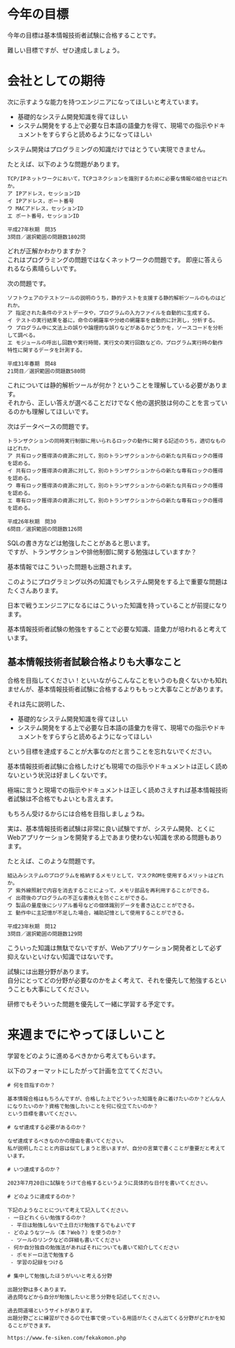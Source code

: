 # 今年の目標

今年の目標は基本情報技術者試験に合格することです。  

難しい目標ですが、ぜひ達成しましょう。  

# 会社としての期待

次に示すような能力を持つエンジニアになってほしいと考えています。

- 基礎的なシステム開発知識を得てほしい
- システム開発をする上で必要な日本語の語彙力を得て、現場での指示やドキュメントをすらすらと読めるようになってほしい

システム開発はプログラミングの知識だけではとうてい実現できません。  

たとえば、以下のような問題があります。
```
TCP/IPネットワークにおいて，TCPコネクションを識別するために必要な情報の組合せはどれか。
ア IPアドレス，セッションID
イ IPアドレス，ポート番号
ウ MACアドレス，セッションID
エ ポート番号，セッションID

平成27年秋期　問35
3問目／選択範囲の問題数1802問
```

どれが正解かわかりますか？  
これはプログラミングの問題ではなくネットワークの問題です。
即座に答えられるなら素晴らしいです。  

次の問題です。  

```
ソフトウェアのテストツールの説明のうち，静的テストを支援する静的解析ツールのものはどれか。
ア 指定された条件のテストデータや，プログラムの入力ファイルを自動的に生成する。
イ テストの実行結果を基に，命令の網羅率や分岐の網羅率を自動的に計測し，分析する。
ウ プログラム中に文法上の誤りや論理的な誤りなどがあるかどうかを，ソースコードを分析して調べる。
エ モジュールの呼出し回数や実行時間，実行文の実行回数などの，プログラム実行時の動作特性に関するデータを計測する。

平成31年春期　問48
21問目／選択範囲の問題数580問
```

これについては静的解析ツールが何か？ということを理解している必要があります。  
それから、正しい答えが選べることだけでなく他の選択肢は何のことを言っているのかも理解してほしいです。

次はデータベースの問題です。  

```
トランザクションの同時実行制御に用いられるロックの動作に関する記述のうち，適切なものはどれか。
ア 共有ロック獲得済の資源に対して，別のトランザクションからの新たな共有ロックの獲得を認める。
イ 共有ロック獲得済の資源に対して，別のトランザクションからの新たな専有ロックの獲得を認める。
ウ 専有ロック獲得済の資源に対して，別のトランザクションからの新たな共有ロックの獲得を認める。
エ 専有ロック獲得済の資源に対して，別のトランザクションからの新たな専有ロックの獲得を認める。

平成26年秋期　問30
6問目／選択範囲の問題数126問
```

SQLの書き方などは勉強したことがあると思います。  
ですが、トランザクションや排他制御に関する勉強はしていますか？  

基本情報ではこういった問題も出題されます。  

このようにプログラミング以外の知識でもシステム開発をする上で重要な問題はたくさんあります。  

日本で戦うエンジニアになるにはこういった知識を持っていることが前提になります。  

基本情報技術者試験の勉強をすることで必要な知識、語彙力が培われると考えています。  

## 基本情報技術者試験合格よりも大事なこと

合格を目指してください！といいながらこんなことをいうのも良くないかも知れませんが、基本情報技術者試験に合格するよりももっと大事なことがあります。  

それは先に説明した、

- 基礎的なシステム開発知識を得てほしい
- システム開発をする上で必要な日本語の語彙力を得て、現場での指示やドキュメントをすらすらと読めるようになってほしい

という目標を達成することが大事なのだと言うことを忘れないでください。  

基本情報技術者試験に合格したけども現場での指示やドキュメントは正しく読めないという状況は好ましくないです。  

極端に言うと現場での指示やドキュメントは正しく読めさえすれば基本情報技術者試験は不合格でもよいとも言えます。  

もちろん受けるからには合格を目指しましょうね。  

実は、基本情報技術者試験は非常に良い試験ですが、システム開発、とくにWebアプリケーションを開発する上であまり使わない知識を求める問題もあります。  

たとえば、このような問題です。  

```
組込みシステムのプログラムを格納するメモリとして，マスクROMを使用するメリットはどれか。
ア 紫外線照射で内容を消去することによって，メモリ部品を再利用することができる。
イ 出荷後のプログラムの不正な書換えを防ぐことができる。
ウ 製品の量産後にシリアル番号などの個体識別データを書き込むことができる。
エ 動作中に主記憶が不足した場合，補助記憶として使用することができる。

平成23年秋期　問12
3問目／選択範囲の問題数129問
```

こういった知識は無駄でないですが、Webアプリケーション開発者として必ず抑えないといけない知識ではないです。  

試験には出題分野があります。  
自分にとってどの分野が必要なのかをよく考えて、それを優先して勉強するということも大事にしてください。  

研修でもそういった問題を優先して一緒に学習する予定です。  

# 来週までにやってほしいこと

学習をどのように進めるべきかから考えてもらいます。  

以下のフォーマットにしたがって計画を立ててください。  

```
# 何を目指すのか？

基本情報合格はもちろんですが、合格した上でどういった知識を身に着けたいのか？どんな人になりたいのか？資格で勉強したいことを何に役立てたいのか？
という目標を書いてください。

# なぜ達成する必要があるのか？

なぜ達成するべきなのかの理由を書いてください。  
私が説明したことと内容は似てしまうと思いますが、自分の言葉で書くことが重要だと考えています。

# いつ達成するのか？

2023年7月20日に試験をうけて合格するというように具体的な日付を書いてください。  

# どのように達成するのか？

下記のようなことについて考えて記入してください。
- 一日どれくらい勉強するのか？
 - 平日は勉強しないで土日だけ勉強するでもよいです
- どのようなツール（本？Web？）を使うのか？
 - ツールのリンクなどの詳細も書いてください
- 何か自分独自の勉強法があればそれについても書いて紹介してください
 - ポモドーロ法で勉強する
 - 学習の記録をつける

# 集中して勉強したほうがいいと考える分野

出題分野は多くあります。  
過去問などから自分が勉強したいと思う分野を記述してください。  

過去問道場というサイトがあります。  
出題分野ごとに練習ができるので仕事で使っている用語がたくさん出てくる分野がどれかを知ることができます。  

https://www.fe-siken.com/fekakomon.php
```
